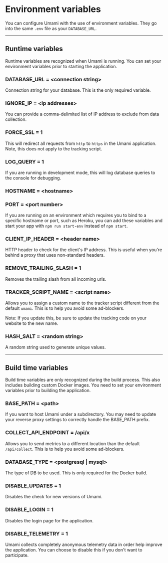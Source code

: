 # Environment variables

You can configure Umami with the use of environment variables. They go into the same `.env` file as your `DATABASE_URL`.

---

## Runtime variables

Runtime variables are recognized when Umami is running. You can set your environment variables prior to starting the application.

### DATABASE_URL = &lt;connection string&gt;

Connection string for your database. This is the only required variable.

### IGNORE_IP = &lt;ip addresses&gt;

You can provide a comma-delimited list of IP address to exclude from data collection.

### FORCE_SSL = 1

This will redirect all requests from `http` to `https` in the Umami application. Note, this does not apply to the tracking script.

### LOG_QUERY = 1

If you are running in development mode, this will log database queries to the console for debugging.

### HOSTNAME = &lt;hostname&gt;
### PORT = &lt;port number&gt;

If you are running on an environment which requires you to bind to a specific hostname or port, such as Heroku, you can add
these variables and start your app with `npm run start-env` instead of `npm start`.

### CLIENT_IP_HEADER = &lt;header name&gt;

HTTP header to check for the client's IP address. This is useful when you're
behind a proxy that uses non-standard headers.

### REMOVE_TRAILING_SLASH = 1

Removes the trailing slash from all incoming urls.

### TRACKER_SCRIPT_NAME = &lt;script name&gt;

Allows you to assign a custom name to the tracker script different from the default `umami`. This is to help you avoid some ad-blockers.

Note: If you update this, be sure to update the tracking code on your website to the new name.

### HASH_SALT = &lt;random string&gt;

A random string used to generate unique values.

---

## Build time variables

Build time variables are only recognized during the build process. This also includes building custom Docker images. You need to set your environment variables prior to building the application.

### BASE_PATH = &lt;path&gt;

If you want to host Umami under a subdirectory. You may need to update your reverse proxy settings to correctly handle the BASE_PATH prefix.

### COLLECT_API_ENDPOINT = /api/x

Allows you to send metrics to a different location than the default `/api/collect`. This is to help you avoid some ad-blockers.

### DATABASE_TYPE = &lt;postgresql | mysql&gt;

The type of DB to be used. This is only required for the Docker build.

### DISABLE_UPDATES = 1

Disables the check for new versions of Umami.

### DISABLE_LOGIN = 1

Disables the login page for the application.

### DISABLE_TELEMETRY = 1

Umami collects completely anonymous telemetry data in order help improve the application. You can choose to disable this if you don't want to participate.
